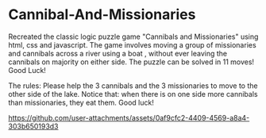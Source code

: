 # Cannibal-And-Missionaries
Recreated the classic logic puzzle game "Cannibals and Missionaries" using html, css and javascript. The game involves moving a group of missionaries and cannibals across a river using a boat , without ever leaving the cannibals on majority on either side. The puzzle can be solved in 11 moves!  Good Luck!

The rules:
Please help the 3 cannibals and the 3 missionaries to move to the other side of the lake. Notice that: when there is on one side more cannibals than missionaries, they eat them. Good luck!


https://github.com/user-attachments/assets/0af9cfc2-4409-4569-a8a4-303b650193d3

